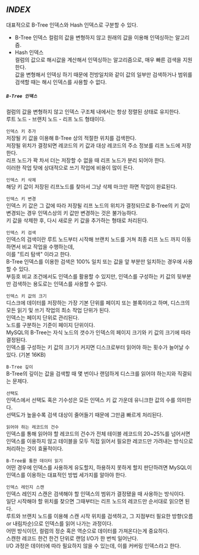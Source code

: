## ***INDEX***
  
대표적으로 B-Tree 인덱스와 Hash 인덱스로 구분할 수 있다.  

- B-Tree 인덱스
컬럼의 값을 변형하지 않고 원래의 값을 이용해 인덱싱하는 알고리즘.  
- Hash 인덱스  
컬럼의 값으로 해시값을 계산해서 인덱싱하는 알고리즘으로, 매우 빠른 검색을 지원한다.  
값을 변형해서 인덱싱 하기 때문에 전방일치와 같이 값의 일부만 검색하거나 범위를 검색할 때는 해시 인덱스를 사용할 수 없다.  



  
##### `B-Tree 인덱스`  
컬럼의 값을 변형하지 않고 인덱스 구조체 내에서는 항상 정렬된 상태로 유지한다.  
루트 노드 - 브랜치 노드 - 리프 노드 형태이다.  

`인덱스 키 추가`  
저장될 키 값을 이용해 B-Tree 상의 적절한 위치를 검색한다.  
저장될 위치가 결정되면 레코드의 키 값과 대상 레코드의 주소 정보를 리프 노드에 저장한다.  
리프 노드가 꽉 차서 더는 저장할 수 없을 때 리프 노드가 분리 되어야 한다.  
이러한 작업 탓에 상대적으로 쓰기 작업에 비용이 많이 든다.  

`인덱스 키 삭제`  
해당 키 값이 저장된 리프노드를 찾아서 그냥 삭제 마크만 하면 작업이 완료된다.  

`인덱스 키 변경`  
인덱스 키 값은 그 값에 따라 저장될 리프 노드의 위치가 결정되므로 B-Tree의 키 값이 변경되는 경우 인덱스상의 키 값만 변경하는 것은 불가능하다.  
키 값을 삭제한 후, 다시 새로운 키 값을 추가하는 형태로 처리된다.  

`인덱스 키 검색`  
인덱스의 검색이란 루트 노드부터 시작해 브랜치 노드를 거쳐 최종 리프 노드 까지 이동하면서 비교 작업을 수행하는데,  
이를 "트리 탐색" 이라고 한다.  
B-Tree 인덱스를 이용한 검색은 100% 일치 또는 값을 앞 부분만 일치하는 경우에 사용할 수 있다.  
부등호 비교 조건에서도 인덱스를 활용할 수 있지만, 인덱스를 구성하는 키 값의 뒷부분만 검색하는 용도로는 인덱스를 사용할 수 없다.  

`인덱스 키 값의 크기`  
디스크에 데이터를 저장하는 가장 기본 단위를 페이지 또는 블록이라고 하며, 디스크의 모든 읽기 및 쓰기 작업의 최소 작업 단위가 된다.  
인덱스는 페이지 단위로 관리된다.  
노드를 구분하는 기준이 페이지 단위이다.  
MySQL의 B-Tree는 자식 노드의 갯수가 인덱스의 페이지 크기와 키 값의 크기에 따라 결정된다.    
인덱스를 구성하는 키 값의 크기가 커지면 디스크로부터 읽어야 하는 횟수가 늘어날 수 있다. (기본 16KB)  

`B-Tree 깊이`  
B-Tree의 깊이는 값을 검색할 때 몇 번이나 랜덤하게 디스크를 읽어야 하는지와 직결되는 문제다.  

`선택도`  
인덱스에서 선택도 혹은 기수성은 모든 인덱스 키 값 가운데 유니크한 값의 수를 의미한다.  
선택도가 높을수록 검색 대상이 줄어들기 때문에 그만큼 빠르게 처리된다.  

`읽어야 하는 레코드의 건수`  
인덱스를 통해 읽어야 할 레코드의 건수가 전체 테이블 레코드의 20~25%를 넘어서면 인덱스를 이용하지 않고 테이블을 모두 직접 읽어서 필요한 레코드만 가려내는 방식으로 처리하는 것이 효율적이다.  

`B-Tree를 통한 데이터 읽기`  
어떤 경우에 인덱스를 사용하게 유도할지, 하용하지 못하게 할지 판단하려면 MySQL이 인덱스를 이용하는 대표적인 방법 세가지를 알아야 한다.  

`인덱스 레인지 스캔`  
인덱스 레인지 스캔은 검색해야 할 인덱스의 범위가 결정됐을 때 사용하는 방식이다.  
일단 시작해야 할 위치를 찾으면 그때부터는 리프 노드의 레코드만 순서대로 읽으면 된다.  
루트와 브랜치 노드를 이용해 스캔 시작 위치를 검색하고, 그 지점부터 필요한 방향(오름 or 내림차순)으로 인덱스를 읽어 나가는 과정이다.  
어떤 방식이던, 컬럼의 정순 혹은 역순으로 데이터를 가져온다는게 중요하다.  
스캔한 레코드 한건 한건 단위로 랜덤 I/O가 한 번씩 일어난다.  
I/O 과정은 데이터에 따라 필요하지 않을 수 있는데, 이를 커버링 인덱스라고 한다.  













